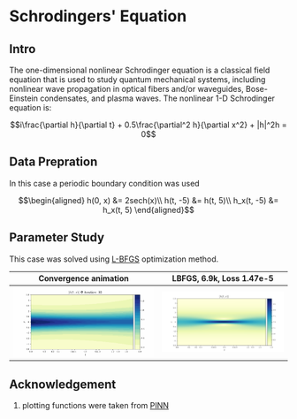 # Schrodingers' Equation 
## Intro
The one-dimensional nonlinear Schrodinger equation is a classical field equation that is used to study quantum mechanical systems, including nonlinear wave propagation in optical fibers and/or waveguides, Bose-Einstein condensates, and plasma waves. The nonlinear 1-D Schrodinger equation is:
```math
i\frac{\partial h}{\partial t} + 0.5\frac{\partial^2 h}{\partial x^2} + |h|^2h = 0
```
## Data Prepration
In this case a periodic boundary condition was used
```math
\begin{aligned}
h(0, x) &= 2sech(x)\\
h(t, -5) &= h(t, 5)\\
h_x(t, -5) &= h_x(t, 5)
\end{aligned}
```
## Parameter Study
This case was solved using [L-BFGS](https://erfanhamdi.github.io/blog_posts/l-bfgs/lbfgs.html) optimization method.

|        Convergence animation   | LBFGS, 6.9k, Loss 1.47e-5 |
|:----------:|:-------------:|
|![](/Schrodingers_Equation/figures/convergence.gif)|![](/Schrodingers_Equation/figures/model_LBFGS_6960.png)|

## Acknowledgement
1. plotting functions were taken from [PINN](https://github.com/maziarraissi/PINNs)
